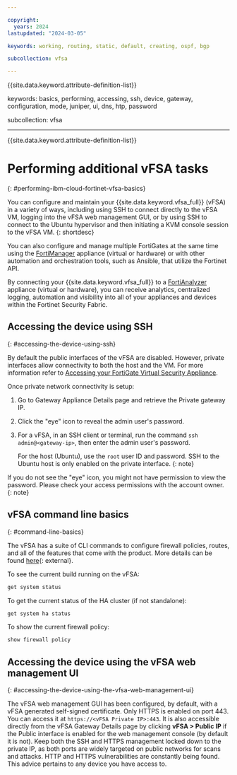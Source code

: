```yaml
---

copyright:
  years: 2024
lastupdated: "2024-03-05"

keywords: working, routing, static, default, creating, ospf, bgp

subcollection: vfsa

---
```


{{site.data.keyword.attribute-definition-list}}

keywords: basics, performing, accessing, ssh, device, gateway, configuration, mode, juniper, ui, dns, htp, password

subcollection: vfsa

---

{{site.data.keyword.attribute-definition-list}}

# Performing additional vFSA tasks
{: #performing-ibm-cloud-fortinet-vfsa-basics}

You can configure and maintain your {{site.data.keyword.vfsa_full}} (vFSA) in a variety of ways, including using SSH to connect directly to the vFSA VM, logging into the vFSA web management GUI, or by using SSH to connect to the Ubuntu hypervisor and then initiating a KVM console session to the vFSA VM. 
{: shortdesc}

You can also configure and manage multiple FortiGates at the same time using the [FortiManager](https://www.fortinet.com/products/management/fortimanager) appliance (virtual or hardware) or with other automation and orchestration tools, such as Ansible, that utilize the Fortinet API.

By connecting your {{site.data.keyword.vfsa_full}} to a [FortiAnalyzer](https://www.fortinet.com/products/management/fortianalyzer) appliance (virtual or hardware), you can receive analytics, centralized logging, automation and visibility into all of your appliances and devices within the Fortinet Security Fabric.

## Accessing the device using SSH
{: #accessing-the-device-using-ssh}

By default the public interfaces of the vFSA are disabled. However, private interfaces allow connectivity to both the host and the VM. For more information refer to [Accessing your FortiGate Virtual Security Appliance](/docs/vfsa?topic=vfsa-vfsa-accessing).

Once private network connectivity is setup:

1. Go to Gateway Appliance Details page and retrieve the Private gateway IP.

1. Click the "eye" icon to reveal the admin user's password.

1. For a vFSA, in an SSH client or terminal, run the command `ssh admin@<gateway-ip>`, then enter the admin user's password.

   For the host (Ubuntu), use the `root` user ID and password. SSH to the Ubuntu host is only enabled on the private interface.
   {: note}

If you do not see the "eye" icon, you might not have permission to view the password. Please check your access permissions with the account owner.
{: note}

## vFSA command line basics
{: #command-line-basics}

The vFSA has a suite of CLI commands to configure firewall policies, routes, and all of the features that come with the product. More details can be found [here](https://docs.fortinet.com/document/FortiGate/7.4.1/administration-guide/896276/cli-basics){: external}.

To see the current build running on the vFSA:

```sh
get system status
```

To get the current status of the HA cluster (if not standalone):

```sh
get system ha status
```

To show the current firewall policy:

```sh
show firewall policy
```

## Accessing the device using the vFSA web management UI
{: #accessing-the-device-using-the-vfsa-web-management-ui}

The vFSA web management GUI has been configured, by default, with a vFSA generated self-signed certificate. Only HTTPS is enabled on port 443. You can access it at `https://<vFSA Private IP>:443`. It is also accessible directly from the vFSA Gateway Details page by clicking **vFSA > Public IP** if the Public interface is enabled for the web management console (by default it is not). Keep both the SSH and HTTPS management locked down to the private IP, as both ports are widely targeted on public networks for scans and attacks. HTTP and HTTPS vulnerabilities are constantly being found. This advice pertains to any device you have access to.
